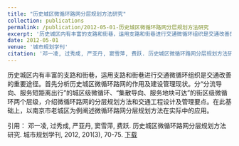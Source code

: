 ```yaml
---
title: "历史城区微循环路网分层规划方法研究"
collection: publications
permalink: /publication/2012-05-01-历史城区微循环路网分层规划方法研究
excerpt: '历史城区内有丰富的支路和街巷，运用支路和街巷进行交通微循环组织是交通改善的重要途径。首先分析历史城区微循环路网的作用及建设管理现状。分“分流导向、服务短距离出行”的城区级微循环、“集散导向、服务地块可达”的街区级微循环两个层级，介绍微循环路网的分层规划方法和交通工程设计及管理要点。在此基础上，以南京市老城区为例阐述微循环路网分层规划方法在实际中的应用。'
date: 2012-05-01
venue: '城市规划学刊'
citation: '邓一凌, 过秀成, 严亚丹, 窦雪萍, 费跃. 历史城区微循环路网分层规划方法研究. 城市规划学刊, 2012, 201(3), 70-75.'
---
```

历史城区内有丰富的支路和街巷，运用支路和街巷进行交通微循环组织是交通改善的重要途径。首先分析历史城区微循环路网的作用及建设管理现状。分“分流导向、服务短距离出行”的城区级微循环、“集散导向、服务地块可达”的街区级微循环两个层级，介绍微循环路网的分层规划方法和交通工程设计及管理要点。在此基础上，以南京市老城区为例阐述微循环路网分层规划方法在实际中的应用。

引用： 邓一凌, 过秀成, 严亚丹, 窦雪萍, 费跃. 历史城区微循环路网分层规划方法研究. 城市规划学刊, 2012, 201(3), 70-75. [下载](http://YilingDeng.github.io/files/历史城区微循环路网分层规划方法研究.pdf)